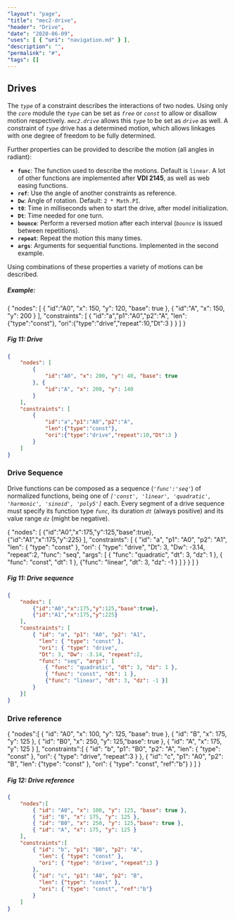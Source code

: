 ```yaml
---
"layout": "page",
"title": "mec2-drive",
"header": "Drive",
"date": "2020-06-09",
"uses": [ { "uri": "navigation.md" } ],
"description": "",
"permalink": "#",
"tags": []
---
```


## **Drives**

The *`type`* of a constraint describes the interactions of two nodes.
Using only the *`core`* module the *`type`* can be set as *`free`* or *`const`* to allow or disallow motion respectively.
*`mec2.drive`* allows this *`type`* to be set as *`drive`* as well.
A constraint of *`type`* drive has a determined motion, which allows linkages with one degree of freedom to be fully determined.

Further properties can be provided to describe the motion (all angles in radiant):

- **`func`**: The function used to describe the motions. Default is `linear`. A lot of other functions are implemented after **VDI 2145**, as well as web easing functions.
- **`ref`**: Use the angle of another constraints as reference.
- **`Dw`**: Angle of rotation. Default: `2 * Math.PI`.
- **`t0`**: Time in milliseconds when to start the drive, after model initialization.
- **`Dt`**: Time needed for one turn.
- **`bounce`**: Perform a reversed motion after each interval (*`bounce`* is issued between repetitions).
- **`repeat`**: Repeat the motion this many times.
- **`args`**: Arguments for sequential functions. Implemented in the second example.

Using combinations of these properties a variety of motions can be described.

##### **Example**:
<aside>
<mec-2 width="300" height="300" grid x0="-5" y0="0" cartesian>
{
    "nodes": [
        {
            "id":"A0", "x": 150, "y": 120, "base": true
        }, {
            "id":"A", "x": 150, "y": 200
        }
    ],
    "constraints": [
        {
            "id":"a","p1":"A0","p2":"A",
            "len":{"type":"const"},
            "ori":{"type":"drive","repeat":10,"Dt":3 }
        }
    ]
}  
</mec-2>
<h5>Fig 11: Drive</h5>
</aside>

```JSON
{
    "nodes": [
        {
            "id":"A0", "x": 200, "y": 40, "base": true
        }, {
            "id":"A", "x": 200, "y": 140
        }
    ],
    "constraints": [
        {
            "id":"a","p1":"A0","p2":"A",
            "len":{"type":"const"},
            "ori":{"type":"drive","repeat":10,"Dt":3 }
        }
    ]
}  
```


### **Drive Sequence**

Drive functions can be composed as a sequence (*`'func':'seq'`*) of normalized functions, being one of *`['const', 'linear', 'quadratic', 'harmonic', 'sinoid', 'poly5']`* each. Every segment of a drive sequence must specify its function type *`func`*, its duration *`dt`* (always positive) and its value range *`dz`* (might be negative).
<aside>
<mec-2 width="300" height="300" grid x0="-10" y0="0" cartesian>
{
    "nodes": [
        {"id":"A0","x":175,"y":125,"base":true},
        {"id":"A1","x":175,"y":225}
    ],
    "constraints": [
        {
            "id": "a", "p1": "A0", "p2": "A1",
            "len": { "type": "const" },
            "ori": {
                "type": "drive",  "Dt": 3, "Dw": -3.14, "repeat":2,
                "func": "seq", "args": [
                    { "func": "quadratic", "dt": 3, "dz": 1 },
                    { "func": "const", "dt": 1 },
                    {"func": "linear", "dt": 3, "dz": -1 }
                ]
            }
        }
    ]
} 
</mec-2>
<h5>Fig 11: Drive sequence</h5>
</aside>

```json
{
    "nodes": [
        {"id":"A0","x":175,"y":125,"base":true},
        {"id":"A1","x":175,"y":225}
    ],
    "constraints": [
        { "id": "a", "p1": "A0", "p2": "A1",
          "len": { "type": "const" },
          "ori": { "type": "drive", 
          "Dt": 3, "Dw": -3.14, "repeat":2,
          "func": "seq", "args": [
            { "func": "quadratic", "dt": 3, "dz": 1 },
            { "func": "const", "dt": 1 },
            {"func": "linear", "dt": 3, "dz": -1 }]
        }
    }]
}
```

### **Drive reference**
<aside>
<mec-2 width="300" height="300" grid x0="0" y0="10" cartesian>
{
    "nodes":[
        { "id": "A0", "x": 100, "y": 125, "base": true },
        { "id": "B", "x": 175, "y": 125 },
        { "id": "B0", "x": 250, "y": 125,"base": true },
        { "id": "A", "x": 175, "y": 125 }
    ],
    "constraints":[
        { "id": "b", "p1": "B0", "p2": "A",
          "len": { "type": "const" },
          "ori": { "type": "drive", "repeat":3 }
        },
        { "id": "c", "p1": "A0", "p2": "B",
          "len": {"type": "const" },
          "ori": { "type": "const", "ref":"b"}
        }
    ]
}
</mec-2>
<h5>Fig 12: Drive reference</h5>
</aside>

```json
{
    "nodes":[
        { "id": "A0", "x": 100, "y": 125, "base": true },
        { "id": "B", "x": 175, "y": 125 },
        { "id": "B0", "x": 250, "y": 125,"base": true },
        { "id": "A", "x": 175, "y": 125 }
    ],
    "constraints":[
        { "id": "b", "p1": "B0", "p2": "A",
          "len": { "type": "const" },
          "ori": { "type": "drive", "repeat":3 }
        },
        { "id": "c", "p1": "A0", "p2": "B",
          "len": {"type": "const" },
          "ori": { "type": "const", "ref":"b"}
        }
    ]
}
```
